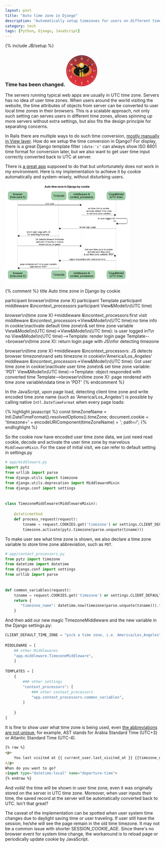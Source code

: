 ```yaml
---
layout: post
title: "Auto time zone in Django"
description: "Automatically setup timezones for users on different time zones"
category: tech
tags: [Python, Django, JavaScript]
---
```

{% include JB/setup %}
### Time has been changed. <img src="/assets/imgs/incredibles_watch_skin.png"  alt="watch skin of incredibles" width="20%"/>

The servers running typical web apps are usually in UTC time zone.  Servers has no idea of user time zones. When users around the world visiting the website, the time attributes of objects from server can be converted to user local time zones in their browsers.  This is a scalable approach, not only such setting can serves users in different time zones, allows spinning up more servers without extra settings, but also fits the design principle for separating concerns.

In Rails there are multiple ways to do such time conversion, [mostly manually in View layer](https://medium.com/@theodorelaurent/display-time-in-user-local-time-in-rails-212155fa6447).  How do we setup the time conversion in Django? For display, there is a great Django template filter ```|date:'c'``` can always show ISO 8601 time format for conversion later, but we also want to get user time input correctly converted back to UTC at server.

There is [a great app](https://github.com/adamcharnock/django-tz-detect) supposed to do that but unfortunately does not work in my environment. Here is my implementation to achieve it by cookie automatically and system-wisely, without disturbing users.

<img src="/assets/imgs/Auto_time_zone_in_Django_by_cookie.png"  alt="watch skin of incredibles" width="80%"/>

{% comment %}
title Auto time zone in Django by cookie

participant browser\n(time zone X)
participant Template
participant middleware &\ncontext_processors
participant View&Model\n(UTC time)

browser\n(time zone X)->middleware &\ncontext_processors:first visit
middleware &\ncontext_processors->View&Model\n(UTC time):no time info in cookie:\nactivate default time zone\n& set time zone variable
View&Model\n(UTC time)->View&Model\n(UTC time): is user logged in?\n no
View&Model\n(UTC time)-->Template: render login page
Template-->browser\n(time zone X): return login page with JS\nfor detecting timezone 

browser\n(time zone X)->middleware &\ncontext_processors: JS detects browser timezone\nand sets timezone in cookie\n'America/Los_Angeles'
middleware &\ncontext_processors->View&Model\n(UTC time): Got user time zone in cookie:\nactivate user time zone\n& set time zone variable: 'PDT'
View&Model\n(UTC time)-->Template: object responded with converted time
Template-->browser\n(time zone X): page rendered with time zone variable\ndata time in 'PDT'
{% endcomment %}

In the JavaScript, upon page load, detecting client time zone and write encoded time zone name (such as 'America/Los_Angeles') is possible by calling native ```Intl.DateTimeFormat``` when every page loads:

{% highlight javascript %}
const timeZoneName = Intl.DateTimeFormat().resolvedOptions().timeZone;
document.cookie = 'timezone=' + encodeURIComponent(timeZoneName) + '; path=/';
{% endhighlight %}

So the cookie now have encoded user time zone data, we just need read cookie, decode and activate the user time zone by marvelous ```MiddlewareMixin```.  For the case of initial visit, we can refer to default setting in settings.py

```python
# app/middleware.py
import pytz
from urllib import parse
from django.utils import timezone
from django.utils.deprecation import MiddlewareMixin
from django.conf import settings


class TimezoneMiddleware(MiddlewareMixin):

    @staticmethod
    def process_request(request):
        tzname = request.COOKIES.get('timezone') or settings.CLIENT_DEFAULT_TIME_ZONE
        timezone.activate(pytz.timezone(parse.unquote(tzname)))
```

To make user see what time zone is shown, we also declare a time zone variable to store time zone abbreviation, such as ```PDT```.

```python
# app/context_processors.py
from pytz import timezone
from datetime import datetime
from django.conf import settings
from urllib import parse


def common_variables(request):
    tzname = request.COOKIES.get('timezone') or settings.CLIENT_DEFAULT_TIME_ZONE
    return {
       "timezone_name": datetime.now(timezone(parse.unquote(tzname))).tzname()
    }

```

And then add our new magic TimezoneMiddleware and the new variable in the Django settings.py:
```python
CLIENT_DEFAULT_TIME_ZONE = "pick a time zone, i.e. America/Los_Angeles"

MIDDLEWARE = [
    ## other Middlewares
    "app.middleware.TimezoneMiddleware",
    ]

TEMPLATES = [
    {
        ### other settings
        "context_processors": [
            ### other context_processors
            "app.context_processors.common_variables",
        ]
    
    }
]    
```

It is fine to show user what time zone is being used, even [the abbreviations are not unique](https://en.wikipedia.org/wiki/List_of_time_zone_abbreviations), for example, AST stands for Arabia Standard Time (UTC+3) or Atlantic Standard Time (UTC-4).

```html
{% raw %}
<p>
    You last visited at {{ current_user.last_visited_at }} {{timezone_name}}
</p>
When do you want to go?
<input type="datetime-local" name="departure-time">
{% endraw %}
```

And voilà! the time will be shown in user time zone, even it was originally stored on the server in UTC time zone.  Moreover, when user inputs their time, the saved record at the server will be automatically converted back to UTC. Isn't that great?

The caveat of the implementation can be spotted when user system time changes due to daylight saving time or user traveling. If user still have the session, he/she will see the page remain in the old time timezone.  It may not be a common issue with shorter SESSION_COOKIE_AGE. Since there's no browser event for system time change, the workaround is to reload page or periodically update cookie by JavaScript.